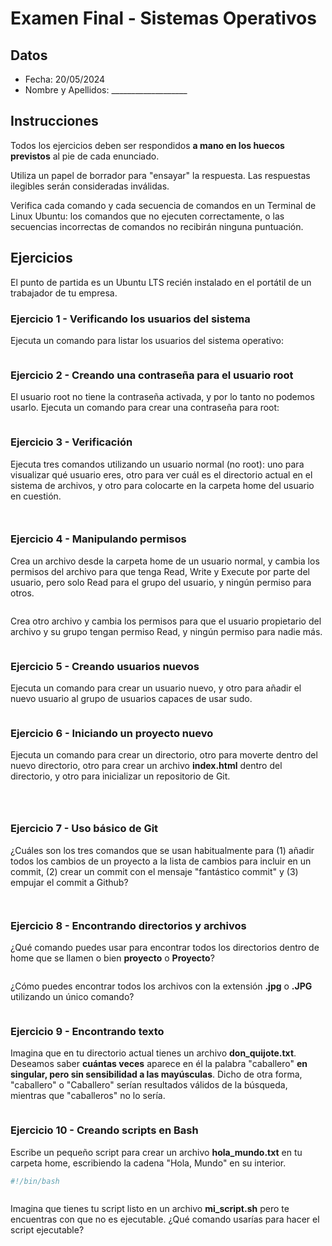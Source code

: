 # Examen Final - Sistemas Operativos

## Datos

- Fecha: 20/05/2024
- Nombre y Apellidos: ___________________

## Instrucciones

Todos los ejercicios deben ser respondidos **a mano en los huecos previstos** al pie de cada enunciado.

Utiliza un papel de borrador para "ensayar" la respuesta. Las respuestas ilegibles serán consideradas inválidas.

Verifica cada comando y cada secuencia de comandos en un Terminal de Linux Ubuntu: los comandos que no ejecuten correctamente, o las secuencias incorrectas de comandos no recibirán ninguna puntuación.

## Ejercicios

El punto de partida es un Ubuntu LTS recién instalado en el portátil de un trabajador de tu empresa.

### Ejercicio 1 - Verificando los usuarios del sistema

Ejecuta un comando para listar los usuarios del sistema operativo:

```bash

```

### Ejercicio 2 - Creando una contraseña para el usuario root

El usuario root no tiene la contraseña activada, y por lo tanto no podemos usarlo. Ejecuta un comando para crear una contraseña para root:

```bash

```

### Ejercicio 3 - Verificación

Ejecuta tres comandos utilizando un usuario normal (no root): uno para visualizar qué usuario eres, otro para ver cuál es el directorio actual en el sistema de archivos, y otro para colocarte en la carpeta home del usuario en cuestión.

```bash



```

### Ejercicio 4 - Manipulando permisos

Crea un archivo desde la carpeta home de un usuario normal, y cambia los permisos del archivo para que tenga Read, Write y Execute por parte del usuario, pero solo Read para el grupo del usuario, y ningún permiso para otros.

```bash


```

Crea otro archivo y cambia los permisos para que el usuario propietario del archivo y su grupo tengan permiso Read, y ningún permiso para nadie más.

```bash


```

### Ejercicio 5 - Creando usuarios nuevos

Ejecuta un comando para crear un usuario nuevo, y otro para añadir el nuevo usuario al grupo de usuarios capaces de usar sudo.

```bash


```

### Ejercicio 6 - Iniciando un proyecto nuevo

Ejecuta un comando para crear un directorio, otro para moverte dentro del nuevo directorio, otro para crear un archivo **index.html** dentro del directorio, y otro para inicializar un repositorio de Git.

```bash




```

### Ejercicio 7 - Uso básico de Git

¿Cuáles son los tres comandos que se usan habitualmente para (1) añadir todos los cambios de un proyecto a la lista de cambios para incluir en un commit, (2) crear un commit con el mensaje "fantástico commit" y (3) empujar el commit a Github?

```bash



```

### Ejercicio 8 - Encontrando directorios y archivos

¿Qué comando puedes usar para encontrar todos los directorios dentro de home que se llamen o bien **proyecto** o **Proyecto**?

```bash


```

¿Cómo puedes encontrar todos los archivos con la extensión **.jpg** o **.JPG** utilizando un único comando?

```bash


```

### Ejercicio 9 - Encontrando texto

Imagina que en tu directorio actual tienes un archivo **don_quijote.txt**. Deseamos saber **cuántas veces** aparece en él la palabra "caballero" **en singular, pero sin sensibilidad a las mayúsculas**. Dicho de otra forma, "caballero" o "Caballero" serían resultados válidos de la búsqueda, mientras que "caballeros" no lo sería.

```bash


```

### Ejercicio 10 - Creando scripts en Bash

Escribe un pequeño script para crear un archivo **hola_mundo.txt** en tu carpeta home, escribiendo la cadena "Hola, Mundo" en su interior.

```bash
#!/bin/bash



```

Imagina que tienes tu script listo en un archivo **mi_script.sh** pero te encuentras con que no es ejecutable. ¿Qué comando usarías para hacer el script ejecutable?

```bash

```
